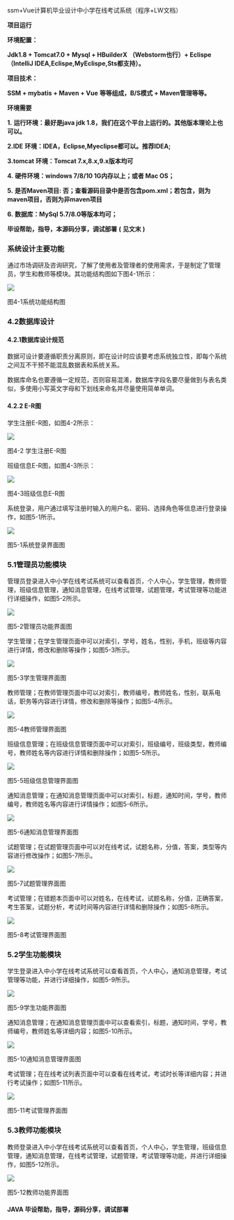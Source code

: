 ssm+Vue计算机毕业设计中小学在线考试系统（程序+LW文档）

**项目运行**

**环境配置：**

**Jdk1.8 + Tomcat7.0 + Mysql + HBuilderX** **（Webstorm也行）+ Eclispe（IntelliJ
IDEA,Eclispe,MyEclispe,Sts都支持）。**

**项目技术：**

**SSM + mybatis + Maven + Vue** **等等组成，B/S模式 + Maven管理等等。**

**环境需要**

**1.** **运行环境：最好是java jdk 1.8，我们在这个平台上运行的。其他版本理论上也可以。**

**2.IDE** **环境：IDEA，Eclipse,Myeclipse都可以。推荐IDEA;**

**3.tomcat** **环境：Tomcat 7.x,8.x,9.x版本均可**

**4.** **硬件环境：windows 7/8/10 1G内存以上；或者 Mac OS；**

**5.** **是否Maven项目: 否；查看源码目录中是否包含pom.xml；若包含，则为maven项目，否则为非maven项目**

**6.** **数据库：MySql 5.7/8.0等版本均可；**

**毕设帮助，指导，本源码分享，调试部署** **(** **见文末** **)**

### 系统设计主要功能

通过市场调研及咨询研究，了解了使用者及管理者的使用需求，于是制定了管理员，学生和教师等模块。其功能结构图如下图4-1所示：

![](./res/96306778df8741a2b9eaecf7d0eac41d.png)

图4-1系统功能结构图

### 4.2数据库设计

#### 4.2.1数据库设计规范

数据可设计要遵循职责分离原则，即在设计时应该要考虑系统独立性，即每个系统之间互不干预不能混乱数据表和系统关系。

数据库命名也要遵循一定规范，否则容易混淆，数据库字段名要尽量做到与表名类似，多使用小写英文字母和下划线来命名并尽量使用简单单词。

#### 4.2.2 E-R图

学生注册E-R图，如图4-2所示：

![](./res/fd0a25d857be41c6b3c91a120aabb106.png)

图4-2 学生注册E-R图

班级信息E-R图，如图4-3所示：

![](./res/16cbeac409dc4e68a76945fa00186e64.png)

图4-3班级信息E-R图

系统登录，用户通过填写注册时输入的用户名、密码、选择角色等信息进行登录操作，如图5-1所示。

![](./res/48c321e197a5405981f8a991cc6b288b.png)

图5-1系统登录界面图

### 5.1管理员功能模块

管理员登录进入中小学在线考试系统可以查看首页，个人中心，学生管理，教师管理，班级信息管理，通知消息管理，在线考试管理，试题管理，考试管理等功能进行详细操作，如图5-2所示。

![](./res/bae3d2e66a6e47f08686467bef77d6a0.png)

图5-2管理员功能界面图

学生管理；在学生管理页面中可以对索引，学号，姓名，性别，手机，班级等内容进行详情，修改和删除等操作；如图5-3所示。

![](./res/8624b35f98af428b8d193feec37b9702.png)

图5-3学生管理界面图

教师管理；在教师管理页面中可以对索引，教师编号，教师姓名，性别，联系电话，职务等内容进行详情，修改和删除等操作；如图5-4所示。

![](./res/c8f26dcde9f34730b0abf21d0ce0fbbd.png)

图5-4教师管理界面图

班级信息管理；在班级信息管理页面中可以对索引，班级编号，班级类型，教师编号，教师姓名等内容进行详情和删除操作；如图5-5所示。

![](./res/1f6d784d32a64d53a30ca14825046715.png)

图5-5班级信息管理界面图

通知消息管理；在通知消息管理页面中可以对索引，标题，通知时间，学号，教师编号，教师姓名等内容进行详情操作；如图5-6所示。

![](./res/7b03e46a0b6c4bcfb385c5f8519d5b94.png)

图5-6通知消息管理界面图

试题管理；在试题管理页面中可以对在线考试，试题名称，分值，答案，类型等内容进行修改操作；如图5-7所示。

![](./res/6ae2e8f0afc2473486b116c8df5bd43e.png)

图5-7试题管理界面图

考试管理；在错题本页面中可以对姓名，在线考试，试题名称，分值，正确答案，考生答案，试题分析，考试时间等内容进行详情和删除操作；如图5-8所示。

![](./res/89c5fd1f3a95458cb454cfad040c6b07.png)

图5-8考试管理界面图

### 5.2学生功能模块

学生登录进入中小学在线考试系统可以查看首页，个人中心，通知消息管理，考试管理等功能，并进行详细操作，如图5-9所示。

![](./res/6092847cda884e7f85659bafaeea8da4.png)

图5-9学生功能界面图

通知消息管理；在通知消息管理页面中可以查看索引，标题，通知时间，学号，教师编号，教师姓名等详细内容；如图5-10所示。

![](./res/a80ed4b3ab6b4b4d977370ded590f217.png)

图5-10通知消息管理界面图

考试管理；在在线考试列表页面中可以查看在线考试，考试时长等详细内容；并进行考试操作；如图5-11所示。

![](./res/f8e8098da4aa4474aa7dfe91dce63eee.png)

图5-11考试管理界面图

### 5.3教师功能模块

教师登录进入中小学在线考试系统可以查看首页，个人中心，学生管理，班级信息管理，通知消息管理，在线考试管理，试题管理，考试管理等功能，并进行详细操作，如图5-12所示。

![](./res/64fa30c6fd6240649b3b2aa673702b3e.png)

图5-12教师功能界面图

#### **JAVA** **毕设帮助，指导，源码分享，调试部署**

